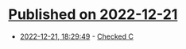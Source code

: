 # [Published on 2022-12-21](index.md)

* [2022-12-21, 18:29:49](https://news.ycombinator.com/item?id=34084455) - [Checked C](https://github.com/microsoft/checkedc)

